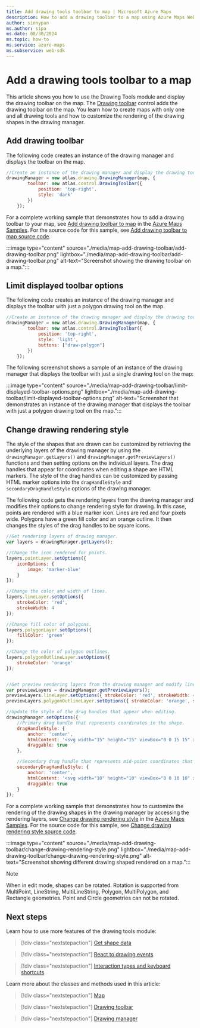 ```yaml
---
title: Add drawing tools toolbar to map | Microsoft Azure Maps
description: How to add a drawing toolbar to a map using Azure Maps Web SDK
author: sinnypan
ms.author: sipa
ms.date: 08/30/2024
ms.topic: how-to
ms.service: azure-maps
ms.subservice: web-sdk
---
```


# Add a drawing tools toolbar to a map

This article shows you how to use the Drawing Tools module and display the drawing toolbar on the map. The [Drawing toolbar] control adds the drawing toolbar on the map. You learn how to create maps with only one and all drawing tools and how to customize the rendering of the drawing shapes in the drawing manager.

## Add drawing toolbar

The following code creates an instance of the drawing manager and displays the toolbar on the map.

```javascript
//Create an instance of the drawing manager and display the drawing toolbar.
drawingManager = new atlas.drawing.DrawingManager(map, {
        toolbar: new atlas.control.DrawingToolbar({
            position: 'top-right',
            style: 'dark'
        })
    });
```

For a complete working sample that demonstrates how to add a drawing toolbar to your map, see [Add drawing toolbar to map] in the [Azure Maps Samples]. For the source code for this sample, see [Add drawing toolbar to map source code].

:::image type="content" source="./media/map-add-drawing-toolbar/add-drawing-toolbar.png" lightbox="./media/map-add-drawing-toolbar/add-drawing-toolbar.png" alt-text="Screenshot showing the drawing toolbar on a map.":::

<!------------------------------------------------------------------------
> [!VIDEO //codepen.io/azuremaps/embed/ZEzLeRg/?height=265&theme-id=0&default-tab=js,result&editable=true]
------------------------------------------------------------------------>

## Limit displayed toolbar options

The following code creates an instance of the drawing manager and displays the toolbar with just a polygon drawing tool on the map.

```javascript
//Create an instance of the drawing manager and display the drawing toolbar with polygon drawing tool.
drawingManager = new atlas.drawing.DrawingManager(map, {
        toolbar: new atlas.control.DrawingToolbar({
            position: 'top-right',
            style: 'light',
            buttons: ["draw-polygon"]
        })
    });
```

The following screenshot shows a sample of an instance of the drawing manager that displays the toolbar with just a single drawing tool on the map:

:::image type="content" source="./media/map-add-drawing-toolbar/limit-displayed-toolbar-options.png" lightbox="./media/map-add-drawing-toolbar/limit-displayed-toolbar-options.png" alt-text="Screenshot that demonstrates an instance of the drawing manager that displays the toolbar with just a polygon drawing tool on the map.":::

<!------------------------------------------------------------------------
> [!VIDEO //codepen.io/azuremaps/embed/OJLWWMy/?height=265&theme-id=0&default-tab=js,result&editable=true]
------------------------------------------------------------------------>

## Change drawing rendering style

The style of the shapes that are drawn can be customized by retrieving the underlying layers of the drawing manager by using the `drawingManager.getLayers()` and `drawingManager.getPreviewLayers()` functions and then setting options on the individual layers. The drag handles that appear for coordinates when editing a shape are HTML markers. The style of the drag handles can be customized by passing HTML marker options into the `dragHandleStyle` and `secondaryDragHandleStyle` options of the drawing manager.  

The following code gets the rendering layers from the drawing manager and modifies their options to change rendering style for drawing. In this case, points are rendered with a blue marker icon. Lines are red and four pixels wide. Polygons have a green fill color and an orange outline. It then changes the styles of the drag handles to be square icons.

```javascript
//Get rendering layers of drawing manager.
var layers = drawingManager.getLayers();

//Change the icon rendered for points.
layers.pointLayer.setOptions({
    iconOptions: {
        image: 'marker-blue'
    }
});

//Change the color and width of lines.
layers.lineLayer.setOptions({
    strokeColor: 'red',
    strokeWidth: 4
});

//Change fill color of polygons.
layers.polygonLayer.setOptions({
    fillColor: 'green'
});

//Change the color of polygon outlines.
layers.polygonOutlineLayer.setOptions({
    strokeColor: 'orange'
});


//Get preview rendering layers from the drawing manager and modify line styles to be dashed.
var previewLayers = drawingManager.getPreviewLayers();
previewLayers.lineLayer.setOptions({ strokeColor: 'red', strokeWidth: 4, strokeDashArray: [3,3] });
previewLayers.polygonOutlineLayer.setOptions({ strokeColor: 'orange', strokeDashArray: [3, 3] });

//Update the style of the drag handles that appear when editing.
drawingManager.setOptions({
    //Primary drag handle that represents coordinates in the shape.
    dragHandleStyle: {
        anchor: 'center',
        htmlContent: '<svg width="15" height="15" viewBox="0 0 15 15" xmlns="http://www.w3.org/2000/svg" style="cursor:pointer"><rect x="0" y="0" width="15" height="15" style="stroke:black;fill:white;stroke-width:4px;"/></svg>',
        draggable: true
    },

    //Secondary drag handle that represents mid-point coordinates that users can grab to add new coordinates in the middle of segments.
    secondaryDragHandleStyle: {
        anchor: 'center',
        htmlContent: '<svg width="10" height="10" viewBox="0 0 10 10" xmlns="http://www.w3.org/2000/svg" style="cursor:pointer"><rect x="0" y="0" width="10" height="10" style="stroke:white;fill:black;stroke-width:4px;"/></svg>',
        draggable: true
    }
});  
```

For a complete working sample that demonstrates how to customize the rendering of the drawing shapes in the drawing manager by accessing the rendering layers, see [Change drawing rendering style] in the [Azure Maps Samples]. For the source code for this sample, see [Change drawing rendering style source code].

:::image type="content" source="./media/map-add-drawing-toolbar/change-drawing-rendering-style.png" lightbox="./media/map-add-drawing-toolbar/change-drawing-rendering-style.png" alt-text="Screenshot showing different drawing shaped rendered on a map.":::

<!------------------------------------------------------------------------
> [!VIDEO //codepen.io/azuremaps/embed/OJLWpyj/?height=265&theme-id=0&default-tab=js,result&editable=true]
------------------------------------------------------------------------>

> [!NOTE]
> When in edit mode, shapes can be rotated. Rotation is supported from MultiPoint, LineString, MultiLineString, Polygon, MultiPolygon, and Rectangle geometries. Point and Circle geometries can not be rotated.

## Next steps

Learn how to use more features of the drawing tools module:

> [!div class="nextstepaction"]
> [Get shape data]

> [!div class="nextstepaction"]
> [React to drawing events]

> [!div class="nextstepaction"]
> [Interaction types and keyboard shortcuts]

Learn more about the classes and methods used in this article:

> [!div class="nextstepaction"]
> [Map]

> [!div class="nextstepaction"]
> [Drawing toolbar]

> [!div class="nextstepaction"]
> [Drawing manager]

[Azure Maps Samples]: https://samples.azuremaps.com
[Add drawing toolbar to map]: https://samples.azuremaps.com/drawing-tools-module/add-drawing-toolbar-to-map
[Change drawing rendering style]: https://samples.azuremaps.com/drawing-tools-module/change-drawing-rendering-style

[Add drawing toolbar to map source code]: https://github.com/Azure-Samples/AzureMapsCodeSamples/blob/main/Samples/Drawing%20Tools%20Module/Add%20drawing%20toolbar%20to%20map/Add%20drawing%20toolbar%20to%20map.html
[Change drawing rendering style source code]: https://github.com/Azure-Samples/AzureMapsCodeSamples/blob/main/Samples/Drawing%20Tools%20Module/Change%20drawing%20rendering%20style/Change%20drawing%20rendering%20style.html
[Drawing toolbar]: /javascript/api/azure-maps-drawing-tools/atlas.control.drawingtoolbar
[Get shape data]: map-get-shape-data.md
[React to drawing events]: drawing-tools-events.md
[Interaction types and keyboard shortcuts]: drawing-tools-interactions-keyboard-shortcuts.md
[Map]: /javascript/api/azure-maps-control/atlas.map
[Drawing manager]: /javascript/api/azure-maps-drawing-tools/atlas.drawing.drawingmanager
